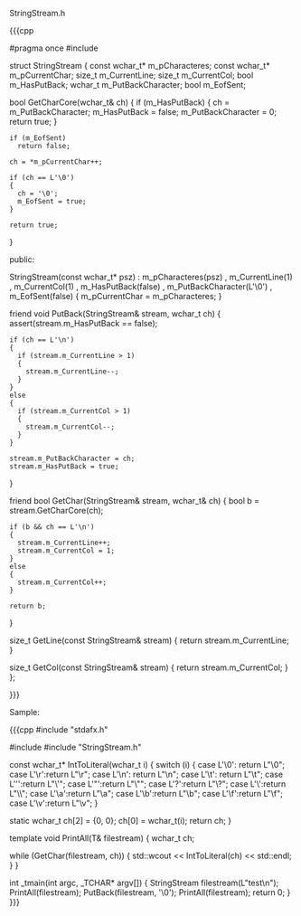 
StringStream.h

{{{cpp

#pragma once
#include <cassert>

struct StringStream
{
  const wchar_t* m_pCharacteres;
  const wchar_t* m_pCurrentChar;
  size_t         m_CurrentLine;
  size_t         m_CurrentCol;
  bool           m_HasPutBack;
  wchar_t        m_PutBackCharacter;
  bool           m_EofSent;

  bool GetCharCore(wchar_t& ch)
  {
    if (m_HasPutBack)
    {
      ch = m_PutBackCharacter;
      m_HasPutBack = false;
      m_PutBackCharacter = 0;
      return true;
    }

    if (m_EofSent)
      return false;

    ch = *m_pCurrentChar++;

    if (ch == L'\0')
    {
      ch = '\0';
      m_EofSent = true;
    }

    return true;
  }

public:

  StringStream(const wchar_t* psz)
    : m_pCharacteres(psz)
    , m_CurrentLine(1)
    , m_CurrentCol(1)
    , m_HasPutBack(false)
    , m_PutBackCharacter(L'\0')
    , m_EofSent(false)
  {
    m_pCurrentChar = m_pCharacteres;
  }

  friend void PutBack(StringStream& stream,  wchar_t ch)
  {
    assert(stream.m_HasPutBack == false);

    if (ch == L'\n')
    {
      if (stream.m_CurrentLine > 1)
      {
        stream.m_CurrentLine--;
      }
    }
    else
    {
      if (stream.m_CurrentCol > 1)
      {
        stream.m_CurrentCol--;
      }
    }

    stream.m_PutBackCharacter = ch;
    stream.m_HasPutBack = true;
  }

  friend bool GetChar(StringStream& stream, wchar_t& ch)
  {
    bool b = stream.GetCharCore(ch);

    if (b && ch == L'\n')
    {
      stream.m_CurrentLine++;
      stream.m_CurrentCol = 1;
    }
    else
    {
      stream.m_CurrentCol++;
    }

    return b;
  }

  size_t GetLine(const StringStream& stream)
  {
    return stream.m_CurrentLine;
  }

  size_t GetCol(const StringStream& stream) 
  {
    return stream.m_CurrentCol;
  }
};

}}}


Sample:

{{{cpp
#include "stdafx.h"

#include <iostream>
#include "StringStream.h"

const wchar_t*  IntToLiteral(wchar_t i)
{
  switch (i)
  {
    case L'\0': return L"\\0";
    case L'\r':return L"\\r";
    case L'\n': return L"\\n";
    case L'\t': return L"\\t";
    case L'\'':return L"\\'";
    case L'\"':return L"\\\"";
    case L'\?':return L"\\?";
    case L'\\':return L"\\\\";
    case L'\a':return L"\\a";
    case L'\b':return L"\\b";
    case L'\f':return L"\\f";
    case L'\v':return L"\\v";
  }

  static wchar_t ch[2] = {0, 0};
  ch[0] = wchar_t(i);
  return ch;
}

template<class T>
void PrintAll(T& filestream)
{
  wchar_t ch;

  while (GetChar(filestream, ch))
  {
    std::wcout << IntToLiteral(ch) << std::endl;
  }
}

int _tmain(int argc, _TCHAR* argv[])
{
  StringStream filestream(L"test\n");
  PrintAll(filestream);
  PutBack(filestream, '\0');
  PrintAll(filestream);
  return 0;
}
}}}

